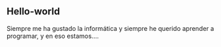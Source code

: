 ## Hello-world
Siempre me ha gustado la informática y siempre he querido aprender a programar, y en eso estamos....
